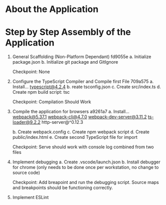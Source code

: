 # About the Application

# Step by Step Assembly of the Application

1. General Scaffolding (Non-Platform Dependant) fd9055e
    a. Initialize package.json
    b. Initialize git package and GitIgnore

    Checkpoint: None

2. Configure the TypeScript Compiler and Compile first File 709a575
    a. Install...
        typescript@4.2.4
    b. reate tsconfig.json
    c. Create src/index.ts
    d. Create npm build script: tsc
    
    Checkpoint: Compilation Should Work

3. Compile the application for browsers a9261a7
    a. Install...
        webpack@5.37.1
        webpack-cli@4.7.0
        webpack-dev-server@3.11.2
        ts-loader@9.2.2
        http-server@^0.12.3

    b. Create webpack.config
    c. Create npm webpack script
    d. Create public/index.html
    e. Create second TypeScript file for import

    Checkpoint: Serve should work with console log combined from two files

4. Implement debugging
    a. Create .vscode/launch.json
    b. Install debugger for chrome (only needs to be done once per workstation, no change to source code)

    Checkpoint: Add breapoint and run the debugging script. Source maps and breakpoints should be functioning correctly.

5. Implement ESLint